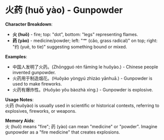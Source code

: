 # **火药 (huǒ yào) - Gunpowder**

**Character Breakdown**:  
- **火 (huǒ)** - fire; top: "dot", bottom: "legs" representing flames.  
- **药 (yào)** - medicine/powder; left: "艹 (cǎo, grass radical)" on top; right: "约 (yuē, to tie)" suggesting something bound or mixed.

**Examples**:  
- 中国人发明了火药。(Zhōngguó rén fāmíng le huǒyào.) - Chinese people invented gunpowder.  
- 火药用于制造烟花。(Huǒyào yòngyú zhìzào yānhuā.) - Gunpowder is used to make fireworks.  
- 火药有爆炸性。(Huǒyào yǒu bàozhà xìng.) - Gunpowder is explosive.

**Usage Notes**:  
火药 (huǒyào) is usually used in scientific or historical contexts, referring to explosives, fireworks, or weapons.

**Memory Aids**:  
火 (huǒ) means "fire"; 药 (yào) can mean "medicine" or "powder". Imagine gunpowder as a "fire medicine" that creates explosions.